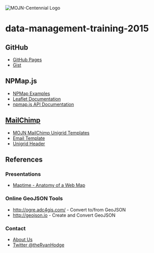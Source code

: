 ![MOJN-Centennial Logo](https://raw.githubusercontent.com/immojn/data-management-training-2015/gh-pages/images/mojn-centennial-transparent.png)

# data-management-training-2015

## GitHub

- [GitHub Pages](https://pages.github.com/)
- [Gist](https://gist.github.com/)

## NPMap.js

- [NPMap Examples](http://www.nps.gov/npmap/npmap.js/2.0.0/examples/)
- [Leaflet Documentation](http://leafletjs.com/reference.html)
- [npmap.js API Documentation](https://github.com/nationalparkservice/npmap.js/blob/master/API.md)

## [MailChimp](http://mailchimp.com)

- [MOJN MailChimp Unigrid Templates](https://github.com/immojn/mailchimp-unigrid-templates)
- [Email Template](http://immojn.github.io/mailchimp-unigrid-templates/email-template.html)
- [Unigrid Header](http://immojn.github.io/mailchimp-unigrid-templates/signup-form-header.html)

## References

### Presentations

- [Maptime - Anatomy of a Web Map](http://maptime.io/anatomy-of-a-web-map/#0)

### Online GeoJSON Tools

- http://ogre.adc4gis.com/ - Convert to/from GeoJSON
- http://geojson.io - Create and Convert GeoJSON

### Contact
- [About Us](http://science.nature.nps.gov/im/units/mojn/about.cfm)
- [Twitter @theRyanHodge](https://twitter.com/theRyanHodge)
